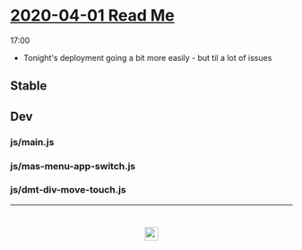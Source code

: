 
# [2020-04-01 Read Me]( #README.md )

17:00

* Tonight's deployment going a bit more easily - but til a lot of issues

## Stable


## Dev


### js/main.js


### js/mas-menu-app-switch.js


### js/dmt-div-move-touch.js



***

# <center title="hello!" ><a href=javascript:window.scrollTo(0,0); style=text-decoration:none; > <img src="../../assets/spider.ico" height=24 > </a></center>
